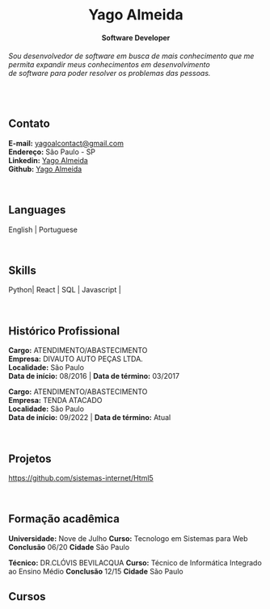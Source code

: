 <h1 align="center">Yago Almeida</h1>
<h4 align="center">Software Developer</h4>

###### Sou desenvolvedor de software em busca de mais conhecimento que me permita expandir meus conhecimentos em desenvolvimento <br> de software para poder resolver os problemas das pessoas.

<br>

## Contato
  **E-mail:** yagoalcontact@gmail.com <br>
  **Endereço:** São Paulo - SP <br>
  **Linkedin:** <a href="https://www.linkedin.com/in/yago-a-20628892/"> Yago Almeida </a> <br>
  **Github:**   <a href="https://github.com/YagoYal"> Yago Almeida </a>


<br>

## Languages
English |
Portuguese

<br>

## Skills
Python| 
React | 
SQL | 
Javascript |

<br>

## Histórico Profissional
**Cargo:** ATENDIMENTO/ABASTECIMENTO <br>
**Empresa:** DIVAUTO AUTO PEÇAS LTDA. <br>
**Localidade:** São Paulo <br>
**Data de início:** 08/2016 | **Data de término:** 03/2017 

**Cargo:** ATENDIMENTO/ABASTECIMENTO <br>
**Empresa:** TENDA ATACADO <br>
**Localidade:** São Paulo <br>
**Data de início:** 09/2022 | **Data de término:** Atual

<br>


## Projetos
https://github.com/sistemas-internet/Html5

<br>

## Formação acadêmica 
**Universidade:** Nove de Julho
**Curso:** Tecnologo em Sistemas para Web
**Conclusão** 06/20
**Cidade** São Paulo

**Técnico:** DR.CLÓVIS BEVILACQUA
**Curso:** Técnico de Informática Integrado ao Ensino Médio
**Conclusão** 12/15
**Cidade** São Paulo


## Cursos





<br>
